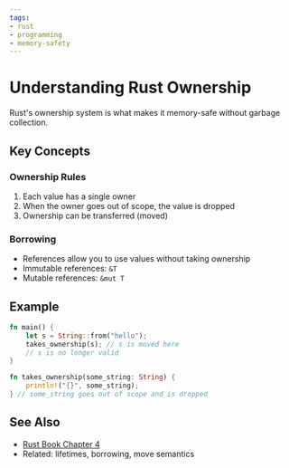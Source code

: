 ```yaml
---
tags:
- rust
- programming
- memory-safety
---
```

# Understanding Rust Ownership

Rust's ownership system is what makes it memory-safe without garbage collection.

## Key Concepts

### Ownership Rules
1. Each value has a single owner
2. When the owner goes out of scope, the value is dropped
3. Ownership can be transferred (moved)

### Borrowing
- References allow you to use values without taking ownership
- Immutable references: `&T`
- Mutable references: `&mut T`

## Example
```rust
fn main() {
    let s = String::from("hello");
    takes_ownership(s); // s is moved here
    // s is no longer valid
}

fn takes_ownership(some_string: String) {
    println!("{}", some_string);
} // some_string goes out of scope and is dropped
```

## See Also
- [Rust Book Chapter 4](https://doc.rust-lang.org/book/ch04-00-understanding-ownership.html)
- Related: lifetimes, borrowing, move semantics
